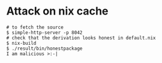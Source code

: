 # Attack on nix cache

```
# to fetch the source
$ simple-http-server -p 8042
# check that the derivation looks honest in default.nix
$ nix-build
$ ./result/bin/honestpackage
I am malicious >:-|
```
